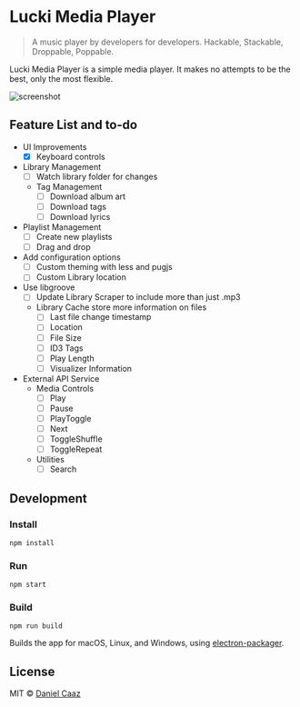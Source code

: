 # Lucki Media Player

> A music player by developers for developers. Hackable, Stackable, Droppable, Poppable.

Lucki Media Player is a simple media player. It makes no attempts to be the best, only the most flexible.

![screenshot](https://dl.dropboxusercontent.com/u/9305622/KEEP/Dev/lucki.png "Screenshot")

## Feature List and to-do
- UI Improvements
  - [x] Keyboard controls
- Library Management
  - [ ] Watch library folder for changes
  - Tag Management
    - [ ] Download album art
    - [ ] Download tags
    - [ ] Download lyrics
- Playlist Management
  - [ ] Create new playlists
  - [ ] Drag and drop
- Add configuration options
  - [ ] Custom theming with less and pugjs
  - [ ] Custom Library location
- Use libgroove
  - [ ] Update Library Scraper to include more than just .mp3
  - Library Cache store more information on files
    - [ ] Last file change timestamp
    - [ ] Location
    - [ ] File Size
    - [ ] ID3 Tags
    - [ ] Play Length
    - [ ] Visualizer Information
- External API Service
  - Media Controls
    - [ ] Play
    - [ ] Pause
    - [ ] PlayToggle
    - [ ] Next
    - [ ] ToggleShuffle
    - [ ] ToggleRepeat
  - Utilities
    - [ ] Search

## Development

### Install

`npm install`

### Run

`npm start`

### Build

`npm run build`

Builds the app for macOS, Linux, and Windows, using [electron-packager](https://github.com/electron-userland/electron-packager).


## License

MIT © [Daniel Caaz](https://caaz.me)
